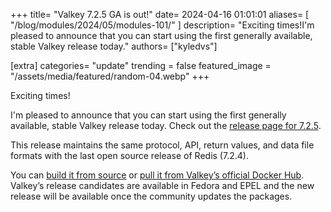 +++
title=  "Valkey 7.2.5 GA is out!"
date= 2024-04-16 01:01:01
aliases= [
    "/blog/modules/2024/05/modules-101/"
]
description= "Exciting times!I'm pleased to announce that you can start using the first generally available, stable Valkey release today."
authors= ["kyledvs"]

[extra]
categories= "update"
trending = false
featured_image = "/assets/media/featured/random-04.webp"
+++

Exciting times!

I'm pleased to announce that you can start using the first generally available, stable Valkey release today.
Check out the [release page for 7.2.5](/download/releases/v7-2-5).

This release maintains the same protocol, API, return values, and data file formats with the last open source release of Redis (7.2.4).

You can [build it from source](https://github.com/valkey-io/valkey/releases/tag/7.2.5) or [pull it from Valkey’s official Docker Hub](https://hub.docker.com/r/valkey/valkey/).
Valkey’s release candidates are available in Fedora and EPEL and the new release will be available once the community updates the packages.
